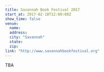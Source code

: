 ```yaml
---
title: Savannah Book Festival 2017
start_at: 2017-02-18T12:00:00Z
show_time: false
venue:
  name:
  address:
  city: "Savannah"
  state:
  zip:
link: "http://www.savannahbookfestival.org"
---
```



TBA

